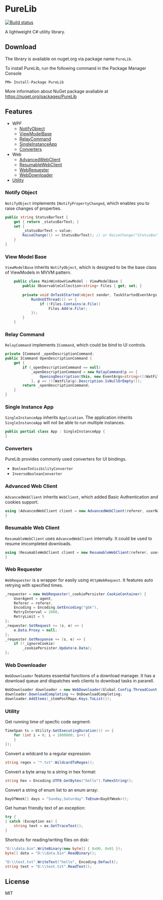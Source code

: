 # PureLib

[![Build status](https://ci.appveyor.com/api/projects/status/aogji08cvj7g1rq6?svg=true)](https://ci.appveyor.com/project/eriforce/purelib)

A lightweight C# utility library.


## Download

The library is available on nuget.org via package name `PureLib`.

To install PureLib, run the following command in the Package Manager Console
```
PM> Install-Package PureLib
```
More information about NuGet package avaliable at https://nuget.org/packages/PureLib


## Features

- WPF
  - [NotifyObject](#notify-object)
  - [ViewModelBase](#view-model-base)
  - [RelayCommand](#relay-command)
  - [SingleInstanceApp](#single-instance-app)
  - [Converters](#converters)
- Web
  - [AdvancedWebClient](#advanced-web-client)
  - [ResumableWebClient](#resumable-web-client)
  - [WebRequester](#web-requester)
  - [WebDownloader](#web-downloader)
- [Utility](#utility)

### Notify Object

`NotifyObject` implements `INotifyPropertyChanged`, which enables you to raise changes of properties.
```csharp
public string StatusBarText {
    get { return _statusBarText; }
    set {
        _statusBarText = value;
        RaiseChange(() => StatusBarText); // or RaiseChange("StatusBarText");
    }
}
```

### View Model Base

`ViewModelBase` inherits `NotifyObject`, which is designed to be the base class of ViewModels in MVVM pattern.
```csharp
    public class MainWindowViewModel : ViewModelBase {
        public ObservableCollection<string> Files { get; set; }
        
        private void OnTaskStarted(object sender, TaskStartedEventArgs e) {
            RunOnUIThread(() => {
                if (!Files.Contains(e.File))
                    Files.Add(e.File);
            });
        }
    }
```

### Relay Command

`RelayCommand` implements `ICommand`, which could be bind to UI controls.
```csharp
private ICommand _openDescriptionCommand;
public ICommand OpenDescriptionCommand {
    get {
        if (_openDescriptionCommand == null)
            _openDescriptionCommand = new RelayCommand(p => {
                OpeningDescription(this, new EventArgs<string>(((WatFile)p).Description));
            }, p => !((WatFile)p).Description.IsNullOrEmpty());
        return _openDescriptionCommand;
    }
}
```

### Single Instance App

`SingleInstanceApp` inherits `Application`. The application inherits `SingleInstanceApp` will not be able to run multiple instances.
```csharp
public partial class App : SingleInstanceApp { 
}
```

### Converters

PureLib provides commonly used converters for UI bindings.
- `BooleanToVisibilityConverter`
- `InverseBooleanConverter`

### Advanced Web Client

`AdvancedWebClient` inherits `WebClient`, which added Basic Authentication and cookies support.
```csharp
using (AdvancedWebClient client = new AdvancedWebClient(referer, userName, password, cookies)) {
}
```

### Resumable Web Client

`ResumableWebClient` uses `AdvancedWebClient` internally. It could be used to resume imcompleted downloads.
```csharp
using (ResumableWebClient client = new ResumableWebClient(referer, userName, password, cookies)) {
}
```

### Web Requester

`WebRequester` is a wrapper for easily using `HttpWebRequest`. It features auto retrying with specified times.
```csharp
_requester = new WebRequester(_cookiePersister.CookieContainer) {
    UserAgent = agent,
    Referer = referer,
    Encoding = Encoding.GetEncoding("gbk"),
    RetryInterval = 2000,
    RetryLimit = 5
};
_requester.SetRequest += (s, e) => {
    e.Data.Proxy = null;
};
_requester.GotResponse += (s, e) => {
    if (!_ignoreCookie)
        _cookiePersister.Update(e.Data);
};
```

### Web Downloader

`WebDownloader` features essential functions of a download manager. It has a download queue and dispatches web clients to download tasks in pararell.
```csharp
WebDownloader downloader = new WebDownloader(Global.Config.ThreadCount, null, false);
downloader.DownloadCompleting += OnDownloadCompleting;
downloader.AddItems(_itemPostMaps.Keys.ToList());
```

### Utility

Get running time of specfic code segment:
```csharp
TimeSpan ts = Utility.GetExecutingDuration(() => { 
    for (int i = 0; i < 1000000; i++) {
    }
});
```

Convert a wildcard to a regular expression:
```csharp
string regex = "*.txt".WildcardToRegex();
```

Convert a byte array to a string in hex format:
```csharp
string hex = Encoding.UTF8.GetBytes("hello").ToHexString();
```

Convert a string of enum list to an enum array:
```csharp
DayOfWeek[] days = "Sunday,Saturday".ToEnum<DayOfWeek>();
```

Get human friendly text of an exception:
```csharp
try {
} catch (Exception ex) {
    string text = ex.GetTraceText();
}
```

Shortcuts for reading/writing files on disk:
```csharp
"D:\\data.bin".WriteBinary(new byte[] { 0x00, 0x01 });
byte[] data = "D:\\data.bin".ReadBinary();

"D:\\text.txt".WriteText("hello", Encoding.Default);
string text = "D:\\text.txt".ReadText();
```


## License

MIT